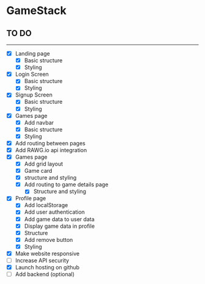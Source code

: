# GameStack

## TO DO

---

- [x] Landing page
  - [x] Basic structure
  - [x] Styling
- [x] Login Screen
  - [x] Basic structure
  - [x] Styling
- [x] Signup Screen
  - [x] Basic structure
  - [x] Styling
- [x] Games page
  - [x] Add navbar
  - [x] Basic structure
  - [x] Styling
- [x] Add routing between pages
- [x] Add RAWG.io api integration
- [x] Games page
  - [x] Add grid layout
  - [x] Game card
  - [x] structure and styling
  - [x] Add routing to game details page
    - [x] Structure and styling
- [x] Profile page
  - [x] Add localStorage
  - [x] Add user authentication
  - [x] Add game data to user data
  - [x] Display game data in profile
  - [x] Structure
  - [x] Add remove button
  - [x] Styling
- [x] Make website responsive
- [ ] Increase API security
- [x] Launch hosting on github
- [ ] Add backend (optional)
